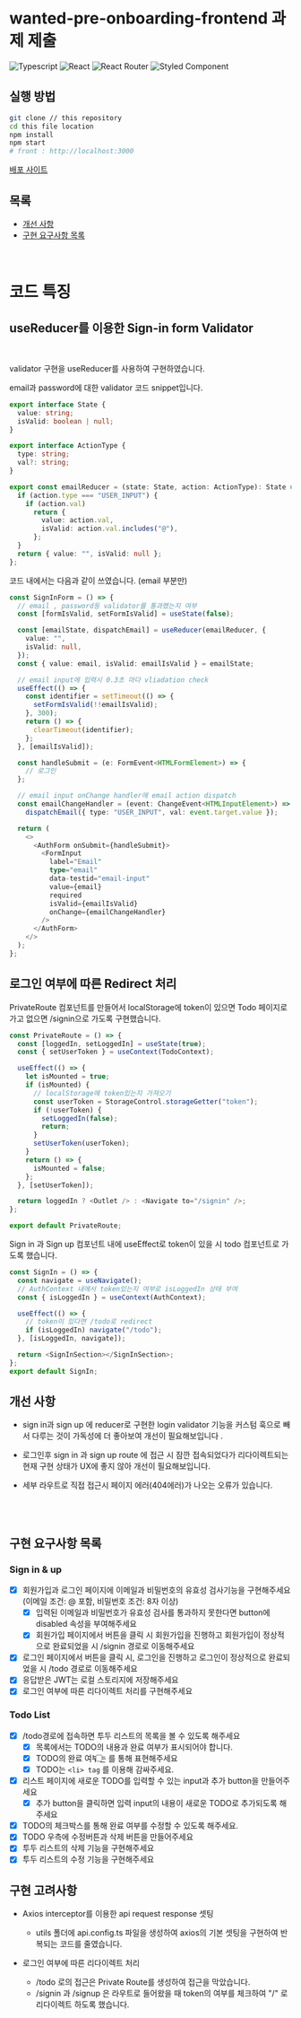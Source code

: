 # wanted-pre-onboarding-frontend 과제 제출

<p>
<img alt="Typescript" src="https://img.shields.io/badge/Typescript-v4.9.4-3178C6?style=plastic&logoColor=white%22/%3E"/>
<img alt="React" src="https://img.shields.io/badge/React-v18.2.0-61DAFB?style=plastic&logo=react&logoColor=white"/>
<img alt="React Router" src="https://img.shields.io/badge/React Router-v6.8.0-CA4245?style=plastic&logo=reactrouter&logoColor=white"/>
<img alt="Styled Component" src="https://img.shields.io/badge/Styled Component-v5.3.6-DB7093?style=plastic&logo=styledcomponents&logoColor=white"/>
</p>

## 실행 방법

```sh
git clone // this repository
cd this file location
npm install
npm start
# front : http://localhost:3000
```

[배포 사이트](https://michoball.github.io/wanted-pre-onboarding-frontend)

## 목록

- [개선 사항](#개선-사항)<br/>
- [구현 요구사항 목록](#구현-요구사항-목록)<br/>

</br>

# 코드 특징

## useReducer를 이용한 Sign-in form Validator

</br>

validator 구현을 useReducer를 사용하여 구현하였습니다. </br>

email과 password에 대한 validator 코드 snippet입니다.

```typescript
export interface State {
  value: string;
  isValid: boolean | null;
}

export interface ActionType {
  type: string;
  val?: string;
}

export const emailReducer = (state: State, action: ActionType): State => {
  if (action.type === "USER_INPUT") {
    if (action.val)
      return {
        value: action.val,
        isValid: action.val.includes("@"),
      };
  }
  return { value: "", isValid: null };
};
```

코드 내에서는 다음과 같이 쓰였습니다. (email 부분만)

```typescript
const SignInForm = () => {
  // email , password등 validator를 통과했는지 여부
  const [formIsValid, setFormIsValid] = useState(false);

  const [emailState, dispatchEmail] = useReducer(emailReducer, {
    value: "",
    isValid: null,
  });
  const { value: email, isValid: emailIsValid } = emailState;

  // email input에 입력시 0.3초 마다 vliadation check
  useEffect(() => {
    const identifier = setTimeout(() => {
      setFormIsValid(!!emailIsValid);
    }, 300);
    return () => {
      clearTimeout(identifier);
    };
  }, [emailIsValid]);

  const handleSubmit = (e: FormEvent<HTMLFormElement>) => {
    // 로그인
  };

  // email input onChange handler에 email action dispatch
  const emailChangeHandler = (event: ChangeEvent<HTMLInputElement>) =>
    dispatchEmail({ type: "USER_INPUT", val: event.target.value });

  return (
    <>
      <AuthForm onSubmit={handleSubmit}>
        <FormInput
          label="Email"
          type="email"
          data-testid="email-input"
          value={email}
          required
          isValid={emailIsValid}
          onChange={emailChangeHandler}
        />
      </AuthForm>
    </>
  );
};
```

## 로그인 여부에 따른 Redirect 처리

PrivateRoute 컴포넌트를 만들어서 localStorage에 token이 있으면 Todo 페이지로 가고 없으면 /signin으로 가도록 구현했습니다.

```typescript
const PrivateRoute = () => {
  const [loggedIn, setLoggedIn] = useState(true);
  const { setUserToken } = useContext(TodoContext);

  useEffect(() => {
    let isMounted = true;
    if (isMounted) {
      // localStorage에 token있는지 가져오기
      const userToken = StorageControl.storageGetter("token");
      if (!userToken) {
        setLoggedIn(false);
        return;
      }
      setUserToken(userToken);
    }
    return () => {
      isMounted = false;
    };
  }, [setUserToken]);

  return loggedIn ? <Outlet /> : <Navigate to="/signin" />;
};

export default PrivateRoute;
```

Sign in 과 Sign up 컴포넌트 내에 useEffect로 token이 있을 시 todo 컴포넌트로 가도록 했습니다.

```typescript
const SignIn = () => {
  const navigate = useNavigate();
  // AuthContext 내에서 token있는지 여부로 isLoggedIn 상태 부여
  const { isLoggedIn } = useContext(AuthContext);

  useEffect(() => {
    // token이 있다면 /todo로 redirect
    if (isLoggedIn) navigate("/todo");
  }, [isLoggedIn, navigate]);

  return <SignInSection></SignInSection>;
};
export default SignIn;
```


## 개선 사항

- sign in과 sign up 에 reducer로 구현한 login validator 기능을 커스텀 훅으로 빼서 다루는 것이 가독성에 더 좋아보여 개선이 필요해보입니다 .

- 로그인후 sign in 과 sign up route 에 접근 시 잠깐 접속되었다가 리다이렉트되는 현재 구현 상태가 UX에 좋지 않아 개선이 필요해보입니다.

- 세부 라우트로 직접 접근시 페이지 에러(404에러)가 나오는 오류가 있습니다.




</br>
</br>

## 구현 요구사항 목록

### Sign in & up

- [x] 회원가입과 로그인 페이지에 이메일과 비밀번호의 유효성 검사기능을 구현해주세요 (이메일 조건: @ 포함, 비밀번호 조건: 8자 이상)
  - [x] 입력된 이메일과 비밀번호가 유효성 검사를 통과하지 못한다면 button에 disabled 속성을 부여해주세요
  - [x] 회원가입 페이지에서 버튼을 클릭 시 회원가입을 진행하고 회원가입이 정상적으로 완료되었을 시 /signin 경로로 이동해주세요
- [x] 로그인 페이지에서 버튼을 클릭 시, 로그인을 진행하고 로그인이 정상적으로 완료되었을 시 /todo 경로로 이동해주세요
- [x] 응답받은 JWT는 로컬 스토리지에 저장해주세요
- [x] 로그인 여부에 따른 리다이렉트 처리를 구현해주세요

### Todo List

- [x] /todo경로에 접속하면 투두 리스트의 목록을 볼 수 있도록 해주세요
  - [x] 목록에서는 TODO의 내용과 완료 여부가 표시되어야 합니다.
  - [x] TODO의 완료 여부는 <input type="checkbox" />를 통해 표현해주세요
  - [x] TODO는 `<li> tag` 를 이용해 감싸주세요.
- [x] 리스트 페이지에 새로운 TODO를 입력할 수 있는 input과 추가 button을 만들어주세요
  - [x] 추가 button을 클릭하면 입력 input의 내용이 새로운 TODO로 추가되도록 해주세요
- [x] TODO의 체크박스를 통해 완료 여부를 수정할 수 있도록 해주세요.
- [x] TODO 우측에 수정버튼과 삭제 버튼을 만들어주세요
- [x] 투두 리스트의 삭제 기능을 구현해주세요
- [x] 투두 리스트의 수정 기능을 구현해주세요

## 구현 고려사항

- Axios interceptor를 이용한 api request response 셋팅

  - utils 폴더에 api.config.ts 파일을 생성하여 axios의 기본 셋팅을 구현하여 반복되는 코드를 줄였습니다.

- 로그인 여부에 따른 리다이렉트 처리

  - /todo 로의 접근은 Private Route를 생성하여 접근을 막았습니다.
  - /signin 과 /signup 은 라우트로 들어왔을 때 token의 여부를 체크하여 "/" 로 리다이렉트 하도록 했습니다.

